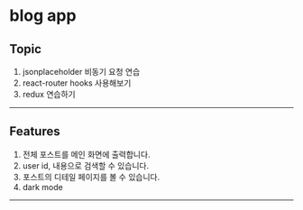 # blog app

## Topic

1. jsonplaceholder 비동기 요청 연습
2. react-router hooks 사용해보기
3. redux 연습하기

---

## Features

1. 전체 포스트를 메인 화면에 출력합니다.
2. user id, 내용으로 검색할 수 있습니다.
3. 포스트의 디테일 페이지를 볼 수 있습니다.
4. dark mode

---
